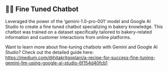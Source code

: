 ## 💬🤖 Fine Tuned Chatbot

Leveraged the power of the ‘gemini-1.0-pro-001’ model and Google AI Studio to create a fine tuned chatbot specializing in bakery knowledge. This chatbot was trained on a dataset specifically tailored to bakery-related information and customer interactions from online platforms.

Want to learn more about fine-tuning chatbots with Gemini and Google AI Studio? Check out the detailed guide here: https://medium.com/@hitakritgoplani/a-recipe-for-success-fine-tuning-gemini-llm-using-google-ai-studio-6f154d40fcb1